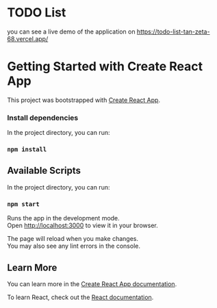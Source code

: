 # TODO List 
you can see a live demo of the application on https://todo-list-tan-zeta-68.vercel.app/

# Getting Started with Create React App

This project was bootstrapped with [Create React App](https://github.com/facebook/create-react-app).

### Install dependencies
In the project directory, you can run:

### `npm install`

## Available Scripts

In the project directory, you can run:

### `npm start`

Runs the app in the development mode.\
Open [http://localhost:3000](http://localhost:3000) to view it in your browser.

The page will reload when you make changes.\
You may also see any lint errors in the console.

## Learn More

You can learn more in the [Create React App documentation](https://facebook.github.io/create-react-app/docs/getting-started).

To learn React, check out the [React documentation](https://reactjs.org/).
